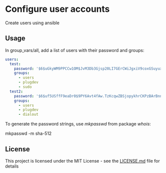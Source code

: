 # Configure user accounts

Create users using ansible

## Usage

In group_vars/all, add a list of users with their password and groups:

```yml
users:
  test:
    password: '$6$uGkyWM9PPCCw1OM$JvM3Db3Gjsp20LI7GErCWiJgxiV9coxGSuyuxFMtzF2Qdz/xAJ2G8EV9vsQXs.gVCYrhYxjSh1Vq3v1gievcS1'
    groups:
      - users
      - plugdev
      - sudo
  test2:
    password: '$6$uf5USffF9eaDr0$9PY6Avt4fAw.TzKcqwZBSjopykhrCKPzBArBnnjhZSR6wCu62W7JrLSSNfIWV3lmBC45hLsKFAcDPJEV12Nrv1'
    groups:
      - users
      - plugdev
      - dialout
```

To generate the password strings, use _mkpasswd_ from package _whois_:

  mkpasswd -m sha-512

## License

This project is licensed under the MIT License - see the [LICENSE.md](../LICENSE.md) file for details

